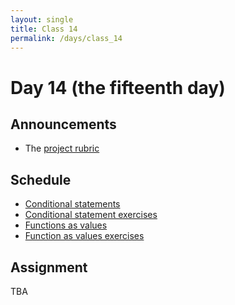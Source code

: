 ```yaml
---
layout: single
title: Class 14
permalink: /days/class_14
---
```


# Day 14 (the fifteenth day)

## Announcements

* The [project rubric](../projects/rubric)

## Schedule

*   [Conditional statements](../chapters/07/conditional_statements)
*   [Conditional statement
    exercises](../chapters/exercises/conditional_statement_exercises)
*   [Functions as values](../chapters/07/functions_as_values)
*   [Function as values exercises](../chapters/exercises/functions_values_exercises)

## Assignment

TBA
